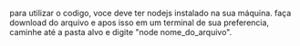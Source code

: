 para utilizar o codigo, voce deve ter nodejs instalado na sua máquina. faça download do arquivo e apos isso em um terminal de sua preferencia, caminhe até a pasta alvo e digite "node nome_do_arquivo".
